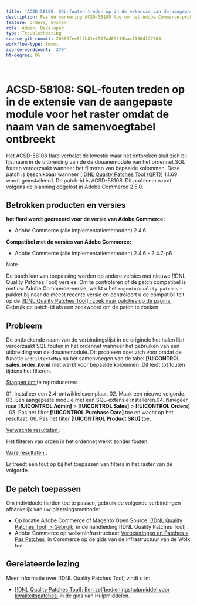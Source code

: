 ```yaml
---
title: 'ACSD-58108: SQL-fouten treden op in de extensie van de aangepaste module voor het raster omdat de naam van de samenvoegtabel ontbreekt'
description: Pas de markering ACSD-58108 toe om het Adobe Commerce-probleem te verhelpen waarbij een ontbrekende naam voor een join-tabel in de aangepaste moduleextensie van het raster SQL-fouten veroorzaakt bij het filteren van bepaalde kolommen.
feature: Orders, System
role: Admin, Developer
type: Troubleshooting
source-git-commit: 26009fee51fb81e2517ad09319bac1190d127564
workflow-type: tm+mt
source-wordcount: '370'
ht-degree: 0%

---
```



# ACSD-58108: SQL-fouten treden op in de extensie van de aangepaste module voor het raster omdat de naam van de samenvoegtabel ontbreekt

Het ACSD-58108 flard verhelpt de kwestie waar het ontbreken sluit zich bij lijstnaam in de uitbreiding van de de douanemodule van het ordennet SQL fouten veroorzaakt wanneer het filtreren van bepaalde kolommen. Deze patch is beschikbaar wanneer [[!DNL Quality Patches Tool (QPT)]](/help/tools/quality-patches-tool/quality-patches-tool-to-self-serve-quality-patches.md) 1.1.69 wordt geïnstalleerd. De patch-id is ACSD-58108. Dit probleem wordt volgens de planning opgelost in Adobe Commerce 2.5.0.

## Betrokken producten en versies

**het flard wordt gecreeerd voor de versie van Adobe Commerce:**

* Adobe Commerce (alle implementatiemethoden) 2.4.6

**Compatibel met de versies van Adobe Commerce:**

* Adobe Commerce (alle implementatiemethoden) 2.4.6 - 2.4.7-p6

>[!NOTE]
>
>De patch kan van toepassing worden op andere versies met nieuwe [!DNL Quality Patches Tool] versies. Om te controleren of de patch compatibel is met uw Adobe Commerce-versie, werkt u het `magento/quality-patches` -pakket bij naar de meest recente versie en controleert u de compatibiliteit op de [[!DNL Quality Patches Tool] : zoek naar patches op de pagina &#x200B;](https://experienceleague.adobe.com/tools/commerce-quality-patches/index.html?lang=nl-NL) . Gebruik de patch-id als een zoekwoord om de patch te zoeken.

## Probleem

De ontbrekende naam van de verbindingslijst in de originele het halen lijst veroorzaakt SQL fouten in het ordennet wanneer het gebruiken van een uitbreiding van de douanemodule. Dit probleem doet zich voor omdat de functie `addFilterToMap` na het samenvoegen van de tabel **[!UICONTROL sales_order_item]** niet werkt voor bepaalde kolommen. Dit leidt tot fouten tijdens het filteren.

<u> Stappen om </u> te reproduceren:

&#x200B;01. Installeer een 2.4-ontwikkelexemplaar.
&#x200B;02. Maak een nieuwe volgorde.
&#x200B;03. Een aangepaste module met een SQL-extensie installeren.
&#x200B;04. Navigeer naar **[!UICONTROL Admin]** > **[!UICONTROL Sales]** > **[!UICONTROL Orders]** .
&#x200B;05. Pas het filter **[!UICONTROL Purchase Date]** toe en wacht op het resultaat.
&#x200B;06. Pas het filter **[!UICONTROL Product SKU]** toe.

<u> Verwachte resultaten </u>:

Het filteren van orden in het ordennet werkt zonder fouten.

<u> Ware resultaten </u>:

Er treedt een fout op bij het toepassen van filters in het raster van de volgorde.

## De patch toepassen

Om individuele flarden toe te passen, gebruik de volgende verbindingen afhankelijk van uw plaatsingsmethode:

* Op locatie Adobe Commerce of Magento Open Source: [[!DNL Quality Patches Tool] > Gebruik &#x200B;](/help/tools/quality-patches-tool/usage.md) in de handleiding [!DNL Quality Patches Tool] .
* Adobe Commerce op wolkeninfrastructuur: [&#x200B; Verbeteringen en Patches > Pas Patches &#x200B;](https://experienceleague.adobe.com/docs/commerce-cloud-service/user-guide/develop/upgrade/apply-patches.html?lang=nl-NL) in Commerce op de gids van de Infrastructuur van de Wolk toe.

## Gerelateerde lezing

Meer informatie over [!DNL Quality Patches Tool] vindt u in:

* [[!DNL Quality Patches Tool]: Een zelfbedieningshulpmiddel voor kwaliteitspatches &#x200B;](/help/tools/quality-patches-tool/quality-patches-tool-to-self-serve-quality-patches.md) in de gids van Hulpmiddelen.
